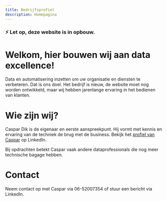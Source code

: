 ```yaml
---
title: Bedrijfsprofiel
description: Homepagina
---
```


### ⚡ **Let op, deze website is in opbouw.**

# Welkom, hier bouwen wij aan data excellence!
Data en automatisering inzetten om uw organisatie en diensten te verbeteren. Dat is ons doel.
Het bedrijf is nieuw, de website moet nog worden ontwikkeld, maar wij hebben jarenlange ervaring in het bedienen van klanten.

# Wie zijn wij?
Caspar Dik is de eigenaar en eerste aanspreekpunt.
Hij vormt met kennis en ervaring van de techniek de brug met de business. 
Bekijk het [profiel van Caspar](https://www.linkedin.com/in/caspardik/) op LinkedIn. 

Bij opdrachten betekt Caspar vaak andere dataprofessionals die nog meer technische bagage hebben. 

# Contact
Neem contact op met Caspar via 06-52007354 of stuur een bericht via LinkedIn.
